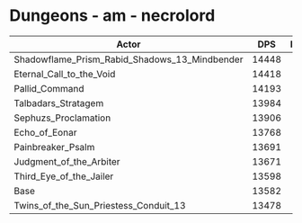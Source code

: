 # Dungeons - am - necrolord
| Actor | DPS | Increase |
|---|:---:|:---:|
|Shadowflame_Prism_Rabid_Shadows_13_Mindbender|14448|6.38%|
|Eternal_Call_to_the_Void|14418|6.16%|
|Pallid_Command|14193|4.50%|
|Talbadars_Stratagem|13984|2.96%|
|Sephuzs_Proclamation|13906|2.39%|
|Echo_of_Eonar|13768|1.37%|
|Painbreaker_Psalm|13691|0.80%|
|Judgment_of_the_Arbiter|13671|0.66%|
|Third_Eye_of_the_Jailer|13598|0.12%|
|Base|13582|0.00%|
|Twins_of_the_Sun_Priestess_Conduit_13|13478|-0.77%|
